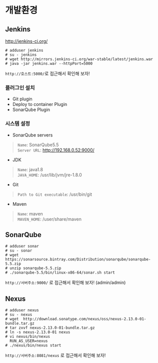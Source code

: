 개발환경
=======

Jenkins 
-------

http://jenkins-ci.org/

```
# adduser jenkins
# su - jenkins
# wget http://mirrors.jenkins-ci.org/war-stable/latest/jenkins.war
# java -jar jenkins.war --httpPort=5000
```

`http://호스트:5000/`로 접근해서 확인해 보자! 

### 플러그인 설치
 * Git plugin
 * Deploy to container Plugin
 * SonarQube Plugin

### 시스템 설정 
 * SonarQube servers 
 >`Name`: SonarQube5.5  
 >`Server URL`: http://192.168.0.52:9000/
 * JDK 
 >`Name`: java1.8  
 >`JAVA_HOME`: /usr/lib/jvm/jre-1.8.0
 * Git 
 >`Path to Git executable`: /usr/bin/git
 * Maven
 >`Name`: maven  
 >`MAVEN_HOME`: /user/share/maven 


SonarQube
---------

```
# adduser sonar
# su - sonar
# wget https://sonarsource.bintray.com/Distribution/sonarqube/sonarqube-5.5.zip
# unzip sonarqube-5.5.zip
# ./sonarqube-5.5/bin/linux-x86-64/sonar.sh start
```

`http://서버주소:9000/` 로 접근해서 확인해 보자! (admin/admin)


Nexus
-----

```
# adduser nexus
# su - nexus
# wget  http://download.sonatype.com/nexus/oss/nexus-2.13.0-01-bundle.tar.gz
# tar zxvf nexus-2.13.0-01-bundle.tar.gz
# ln -s nexus-2.13.0-01 nexus
# vi nexus/bin/nexus
  RUN_AS_USER=nexus
# ./nexus/bin/nexus start
```

`http://서버주소:8081/nexus` 로 접근해서 확인해 보자!
  
